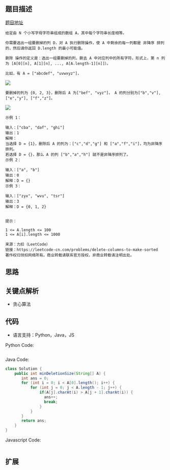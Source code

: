 ## 题目描述

[题目地址](https://leetcode-cn.com/problems/delete-columns-to-make-sorted)

```
给定由 N 个小写字母字符串组成的数组 A，其中每个字符串长度相等。

你需要选出一组要删掉的列 D，对 A 执行删除操作，使 A 中剩余的每一列都是 非降序 排列的，然后请你返回 D.length 的最小可能值。

删除 操作的定义是：选出一组要删掉的列，删去 A 中对应列中的所有字符，形式上，第 n 列为 [A[0][n], A[1][n], ..., A[A.length-1][n]]）。

比如，有 A = ["abcdef", "uvwxyz"]，

```
![](https://assets.leetcode-cn.com/aliyun-lc-upload/uploads/2019/07/06/944_1.png)
```
要删掉的列为 {0, 2, 3}，删除后 A 为["bef", "vyz"]， A 的列分别为["b","v"], ["e","y"], ["f","z"]。
```
![](https://assets.leetcode-cn.com/aliyun-lc-upload/uploads/2019/07/06/944_2.png)
```
示例 1：

输入：["cba", "daf", "ghi"]
输出：1
解释：
当选择 D = {1}，删除后 A 的列为：["c","d","g"] 和 ["a","f","i"]，均为非降序排列。
若选择 D = {}，那么 A 的列 ["b","a","h"] 就不是非降序排列了。
示例 2：

输入：["a", "b"]
输出：0
解释：D = {}
示例 3：

输入：["zyx", "wvu", "tsr"]
输出：3
解释：D = {0, 1, 2}
 

提示：

1 <= A.length <= 100
1 <= A[i].length <= 1000

来源：力扣（LeetCode）
链接：https://leetcode-cn.com/problems/delete-columns-to-make-sorted
著作权归领扣网络所有。商业转载请联系官方授权，非商业转载请注明出处。
```

## 思路

## 关键点解析

- 贪心算法

## 代码

- 语言支持：Python，Java，JS

Python Code:

```python

```

Java Code:

```java
class Solution {
    public int minDeletionSize(String[] A) {
       int ans = 0;
       for (int i = 0; i < A[0].length(); i++) {
           for (int j = 0; j < A.length - 1; j++) {
               if(A[j].charAt(i) > A[j + 1].charAt(i)) {
                 ans++;
                 break;
               }
           }
       }
       return ans;
    }
}
```

Javascript Code:

```js

```

## 扩展
